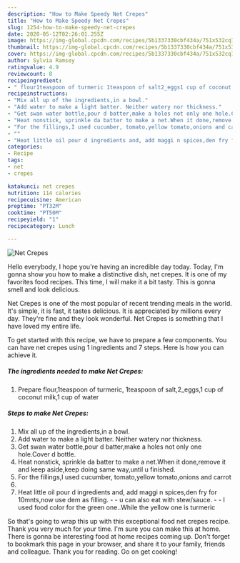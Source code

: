 ```yaml
---
description: "How to Make Speedy Net Crepes"
title: "How to Make Speedy Net Crepes"
slug: 1254-how-to-make-speedy-net-crepes
date: 2020-05-12T02:26:01.255Z
image: https://img-global.cpcdn.com/recipes/5b1337330cbf434a/751x532cq70/net-crepes-recipe-main-photo.jpg
thumbnail: https://img-global.cpcdn.com/recipes/5b1337330cbf434a/751x532cq70/net-crepes-recipe-main-photo.jpg
cover: https://img-global.cpcdn.com/recipes/5b1337330cbf434a/751x532cq70/net-crepes-recipe-main-photo.jpg
author: Sylvia Ramsey
ratingvalue: 4.9
reviewcount: 8
recipeingredient:
- " flour1teaspoon of turmeric 1teaspoon of salt2_eggs1 cup of coconut milk1 cup of water"
recipeinstructions:
- "Mix all up of the ingredients,in a bowl."
- "Add water to make a light batter. Neither watery nor thickness."
- "Get swan water bottle,pour d batter,make a holes not only one hole.Cover d bottle."
- "Heat nonstick, sprinkle da batter to make a net.When it done,remove it and keep aside,keep doing same way,until u finished."
- "For the fillings,I used cucumber, tomato,yellow tomato,onions and carrot"
- ""
- "Heat little oil pour d ingredients and, add maggi n spices,den fry for 10mnts,now use dem as filling.  u can also eat with stew/sauce.  I used food color for the green one..While the yellow one is turmeric"
categories:
- Recipe
tags:
- net
- crepes

katakunci: net crepes 
nutrition: 114 calories
recipecuisine: American
preptime: "PT32M"
cooktime: "PT50M"
recipeyield: "1"
recipecategory: Lunch

---
```



![Net Crepes](https://img-global.cpcdn.com/recipes/5b1337330cbf434a/751x532cq70/net-crepes-recipe-main-photo.jpg)

Hello everybody, I hope you're having an incredible day today. Today, I'm gonna show you how to make a distinctive dish, net crepes. It is one of my favorites food recipes. This time, I will make it a bit tasty. This is gonna smell and look delicious.

Net Crepes is one of the most popular of recent trending meals in the world. It's simple, it is fast, it tastes delicious. It is appreciated by millions every day. They're fine and they look wonderful. Net Crepes is something that I have loved my entire life.




To get started with this recipe, we have to prepare a few components. You can have net crepes using 1 ingredients and 7 steps. Here is how you can achieve it.

<!--inarticleads1-->

##### The ingredients needed to make Net Crepes:

1. Prepare  flour,1teaspoon of turmeric, 1teaspoon of salt,2_eggs,1 cup of coconut milk,1 cup of water




<!--inarticleads2-->

##### Steps to make Net Crepes:

1. Mix all up of the ingredients,in a bowl.
1. Add water to make a light batter. Neither watery nor thickness.
1. Get swan water bottle,pour d batter,make a holes not only one hole.Cover d bottle.
1. Heat nonstick, sprinkle da batter to make a net.When it done,remove it and keep aside,keep doing same way,until u finished.
1. For the fillings,I used cucumber, tomato,yellow tomato,onions and carrot
1. 
1. Heat little oil pour d ingredients and, add maggi n spices,den fry for 10mnts,now use dem as filling. -  - u can also eat with stew/sauce. -  - I used food color for the green one..While the yellow one is turmeric




So that's going to wrap this up with this exceptional food net crepes recipe. Thank you very much for your time. I'm sure you can make this at home. There is gonna be interesting food at home recipes coming up. Don't forget to bookmark this page in your browser, and share it to your family, friends and colleague. Thank you for reading. Go on get cooking!
